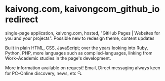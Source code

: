# kaivong.com, kaivongcom_github_io redirect
single-page application, kaivong.com, hosted, 
"GitHub Pages | Websites for you and your projects".
 Possible new to redesign theme, content updates

Built in plain HTML, CSS, JavaScript; over the
years looking into Ruby, Python, PHP, more
languages such as compiled-languages, linking
from Work–Academic studies in the page's development.

More information available on request! Email, Direct
messaging always keen for PC–Online discovery, news, etc 🔍

